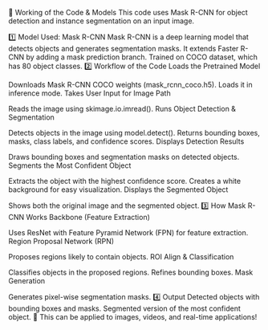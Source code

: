 📌 Working of the Code & Models
This code uses Mask R-CNN for object detection and instance segmentation on an input image.

1️⃣ Model Used: Mask R-CNN
Mask R-CNN is a deep learning model that detects objects and generates segmentation masks.
It extends Faster R-CNN by adding a mask prediction branch.
Trained on COCO dataset, which has 80 object classes.
2️⃣ Workflow of the Code
Loads the Pretrained Model

Downloads Mask R-CNN COCO weights (mask_rcnn_coco.h5).
Loads it in inference mode.
Takes User Input for Image Path

Reads the image using skimage.io.imread().
Runs Object Detection & Segmentation

Detects objects in the image using model.detect().
Returns bounding boxes, masks, class labels, and confidence scores.
Displays Detection Results

Draws bounding boxes and segmentation masks on detected objects.
Segments the Most Confident Object

Extracts the object with the highest confidence score.
Creates a white background for easy visualization.
Displays the Segmented Object

Shows both the original image and the segmented object.
3️⃣ How Mask R-CNN Works
Backbone (Feature Extraction)

Uses ResNet with Feature Pyramid Network (FPN) for feature extraction.
Region Proposal Network (RPN)

Proposes regions likely to contain objects.
ROI Align & Classification

Classifies objects in the proposed regions.
Refines bounding boxes.
Mask Generation

Generates pixel-wise segmentation masks.
4️⃣ Output
Detected objects with bounding boxes and masks.
Segmented version of the most confident object.
🚀 This can be applied to images, videos, and real-time applications!
